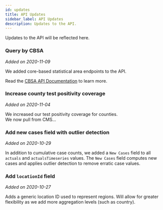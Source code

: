 ```yaml
---
id: updates
title: API Updates
sidebar_label: API Updates
description: Updates to the API.
---
```


Updates to the API will be reflected here.

### Query by CBSA
_Added on 2020-11-09_

We added core-based statistical area endpoints to the API.

Read the [CBSA API Documentation](/api#tag/CBSA-(Metro)-Data) to learn more.


### Increase county test positivity coverage
_Added on 2020-11-04_

We increased our test positivity coverage for counties.  
We now pull from CMS...

### Add new cases field with outlier detection
_Added on 2020-10-29_

In addition to cumulative case counts, we added a `New Cases` field to all
`actuals` and `actualsTimeseries` values.  The `New Cases` field computes new
cases and applies outlier detection to remove erratic case values.  

### Add `locationId` field
_Added on 2020-10-27_

Adds a generic location ID used to represent regions.  Will allow for 
greater flexibility as we add more aggregation levels (such as country).



